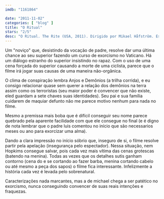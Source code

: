 ```yaml
---
imdb: "1161864"

date: "2011-11-02"
categories: [ "blog" ]
title: "O Ritual"
stars: "2/5"
desc: "O Ritual. The Rite (USA, 2011). Dirigido por Mikael Håfström. Escrito por Michael Petroni, Matt Baglio. Com Anthony Hopkins, Colin O'Donoghue, Alice Braga, Ciarán Hinds, Toby Jones, Rutger Hauer, Marta Gastini, Maria Grazia Cucinotta, Arianna Veronesi."
---
```

Um "noviço" que, desistindo da vocação de padre, resolve dar uma última chance ao seu superior fazendo um curso de exorcismo no Vaticano. Há um diálogo estranho do superior insistindo no rapaz. Com o uso de uma cena forçada do superior causando a morte de uma ciclista, parece que o filme irá jogar suas causas de uma maneira não-orgânica.

O clima de conspiração lembra Anjos e Demônios (a trilha corrida), e eu consigo relacionar quase sem querer a relação dos demônios na terra assim como os terroristas (seu maior poder é convencer que não existe, eled guardam a sete chaves suas identidades). Seu pai e sua família cuidarem de maquiar defunto não me parece motivo nenhum para nada no filme.

Mesmo a premissa mais boba que é difícil conseguir seu nome parece quebrado pela aparente facilidade com que ele consegue no final (e é digno de nota lembrar que o padre luis comentou no início que são necessarios meses ou ano para exorcizar uma alma).

Dando a clara impressão no início sóbrio que, inseguro de si, o filme resolve partir pela apelação (insegurança pelo espectador). Nessa situação, nem Hopkims consegue salvar, pois cada vez mais vítima das cenas grotescas (batendo na menina). Todas as vezes que os detalhes sutis ganham contorno (cena do e se cortando ao fazer barba, menina cortando cabelo ou até mesmo a peça dos sapos) o filme fica interessante. Infelizmente a história cada vez é levada pelo sobrenatural.

Caracterizações nada marcantes, mas a de michael chega a ser patético no exorcismo, nunca conseguindo convencer de suas reais intenções e fraquezas.
